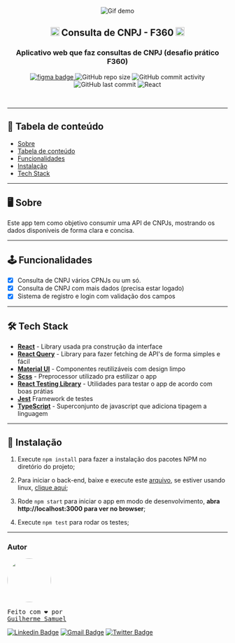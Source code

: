 <p align="center">
<img src="https://i.ibb.co/kH0KJx0/ezgif-com-video-to-gif.gif" alt="Gif demo" />
</p>
<h2 align="center">
  <img width="20" src="https://i.ibb.co/2YZz3Rv/image.png"> Consulta de CNPJ - F360 <img width="20" src="https://i.ibb.co/2YZz3Rv/image.png">
</h2>
<h3 align="center">
  Aplicativo web que faz consultas de CNPJ (desafio prático F360) </img>
</h3>

<p align="center">
<a href="https://www.figma.com/file/P8agT7TSPIRcYSHKaTMfqA/Prototipagem-Teste-Frontend-CNPJ?node-id=0%3A1">
<img alt="figma badge" src="https://img.shields.io/badge/Protótipo%20%20-Figma-%2304D361">
</a>
<img alt="GitHub repo size" src="https://img.shields.io/github/repo-size/gsdeveloper/consulta-cnpj">
<img alt="GitHub commit activity" src="https://img.shields.io/github/commit-activity/m/gsdeveloper/consulta-cnpj">
<img alt="GitHub last commit" src="https://img.shields.io/github/last-commit/gsdeveloper/consulta-cnpj">
<img alt="React" src="https://img.shields.io/badge/React-JS-blue">
</p>

<br>

---

## 📌 Tabela de conteúdo

<!--ts-->

- [Sobre](#Sobre)
- [Tabela de conteúdo](#tabela-de-conteúdo)
- [Funcionalidades](#Funcionalidades)
- [Instalação](#Instalação)
- [Tech Stack](#Tech-Stack)
<!--te-->

---

## 🖥 Sobre

Este app tem como objetivo consumir uma API de CNPJs, mostrando os dados disponíveis de forma clara e concisa. 

---

## 🕹 Funcionalidades

- [x] Consulta de CNPJ vários CPNJs ou um só.
- [x] Consulta de CNPJ com mais dados  (precisa estar logado)
- [x] Sistema de registro e login com validação dos campos

---

## 🛠 Tech Stack

- **[React](https://github.com/facebook/react)** - Library usada pra construção da interface
- **[React Query](https://react-query.tanstack.com/)** - Library para fazer fetching de API's de forma simples e fácil
- **[Material UI](https://material-ui.com/pt/)** - Componentes reutilizáveis com design limpo
- **[Scss](https://github.com/sass/sass)** - Preprocessor utilizado pra estilizar o app
- **[React Testing Library](https://github.com/testing-library/react-testing-library)** - Utilidades para testar o app de acordo com boas prátias
- **[Jest](https://github.com/facebook/jest)** Framework de testes
- **[TypeScript](https://github.com/microsoft/TypeScript)** - Superconjunto de javascript que adiciona tipagem a linguagem

---

## 🚀 Instalação


1. Execute `npm install` para fazer a instalação dos pacotes NPM no diretório do projeto;

2. Para iniciar o back-end, baixe e execute este [arquivo]('https://drive.google.com/file/d/11Q1falYs8DL3G6H_tqhd4VGb3qyOb6B5/view'), se estiver usando linux, [clique aqui]('https://drive.google.com/file/d/11VebW7L-AwgbHkh2qpJYfxRqu2jr1JEB/view');
3. Rode `npm start` para iniciar o app em modo de desenvolvimento, **abra http://localhost:3000 para ver no browser**;
4. Execute `npm test` para rodar os testes;




---

### Autor

<a href="gsdeveloper.github.io">
 <img style="border-radius: 50%;" src="https://avatars2.githubusercontent.com/u/49620737?s=460&u=affe940c45f9f14f3d456561e49e34d64e5b2078&v=4" width="100px;" alt=""/>
 <br />
</a>
<pre>Feito com ❤️ por
<a href="gsdeveloper.github.io">Guilherme Samuel</a></pre>



[![Linkedin Badge](https://img.shields.io/badge/-Guilherme%20Samuel-blue?style=flat-square&logo=Linkedin&logoColor=white&link=https://www.linkedin.com/in/guilherme-samuel-2aa7aa19b/)](https://www.linkedin.com/in/guilherme-samuel-2aa7aa19b/)
[![Gmail Badge](https://img.shields.io/badge/-gsdevelopercontact@gmail.com-c14438?style=flat-square&logo=Gmail&logoColor=white&link=mailto:tgmarinho@gmail.com)](mailto:gsdevelopercontact@gmail.com)
[![Twitter Badge](https://img.shields.io/badge/-gsdeveloper-1ca0f1?style=flat-square&labelColor=1ca0f1&logo=twitter&logoColor=white&link=https://twitter.com/tgmarinho)](https://twitter.com/gsdeveloper)

